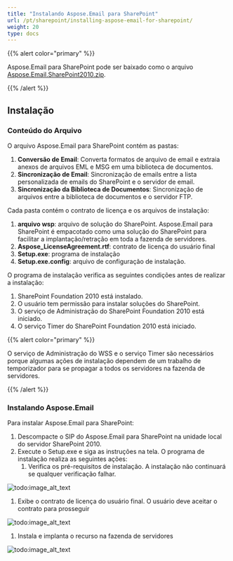 ```yaml
---
title: "Instalando Aspose.Email para SharePoint"
url: /pt/sharepoint/installing-aspose-email-for-sharepoint/
weight: 20
type: docs
---
```



{{% alert color="primary" %}} 

Aspose.Email para SharePoint pode ser baixado como o arquivo [Aspose.Email.SharePoint2010.zip](https://downloads.aspose.com/). 

{{% /alert %}} 
## **Instalação**
### **Conteúdo do Arquivo**
O arquivo Aspose.Email para SharePoint contém as pastas:

1. **Conversão de Email**: Converta formatos de arquivo de email e extraia anexos de arquivos EML e MSG em uma biblioteca de documentos.
1. **Sincronização de Email**: Sincronização de emails entre a lista personalizada de emails do SharePoint e o servidor de email.
1. **Sincronização da Biblioteca de Documentos**: Sincronização de arquivos entre a biblioteca de documentos e o servidor FTP.

Cada pasta contém o contrato de licença e os arquivos de instalação:

1. **arquivo wsp**: arquivo de solução do SharePoint. Aspose.Email para SharePoint é empacotado como uma solução do SharePoint para facilitar a implantação/retração em toda a fazenda de servidores.
1. **Aspose_LicenseAgreement.rtf**: contrato de licença do usuário final
1. **Setup.exe**: programa de instalação
1. **Setup.exe.config**: arquivo de configuração de instalação.

O programa de instalação verifica as seguintes condições antes de realizar a instalação:

1. SharePoint Foundation 2010 está instalado.
1. O usuário tem permissão para instalar soluções do SharePoint.
1. O serviço de Administração do SharePoint Foundation 2010 está iniciado.
1. O serviço Timer do SharePoint Foundation 2010 está iniciado.

{{% alert color="primary" %}} 

O serviço de Administração do WSS e o serviço Timer são necessários porque algumas ações de instalação dependem de um trabalho de temporizador para se propagar a todos os servidores na fazenda de servidores.

{{% /alert %}} 
### **Instalando Aspose.Email**
Para instalar Aspose.Email para SharePoint:

1. Descompacte o SIP do Aspose.Email para SharePoint na unidade local do servidor SharePoint 2010.
1. Execute o Setup.exe e siga as instruções na tela. O programa de instalação realiza as seguintes ações:
   1. Verifica os pré-requisitos de instalação. A instalação não continuará se qualquer verificação falhar. 

![todo:image_alt_text](installing-aspose-email-for-sharepoint_1.png)




1. Exibe o contrato de licença do usuário final. O usuário deve aceitar o contrato para prosseguir 

![todo:image_alt_text](installing-aspose-email-for-sharepoint_2.png)




1. Instala e implanta o recurso na fazenda de servidores 

![todo:image_alt_text](installing-aspose-email-for-sharepoint_3.png)